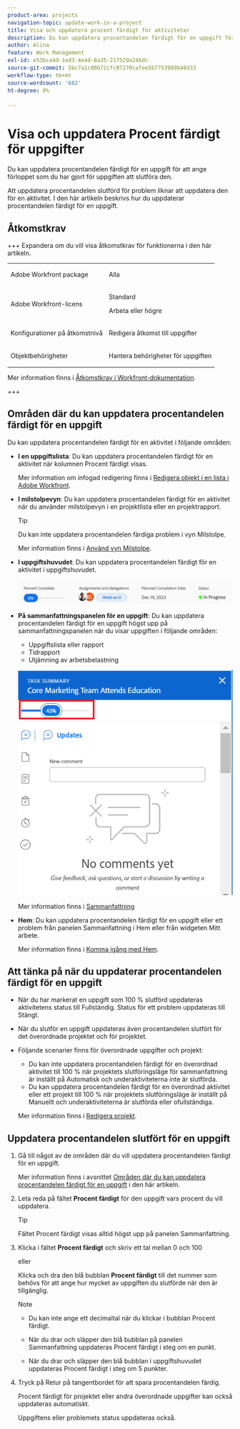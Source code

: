 ```yaml
---
product-area: projects
navigation-topic: update-work-in-a-project
title: Visa och uppdatera procent färdigt för aktiviteter
description: Du kan uppdatera procentandelen färdigt för en uppgift för att ange förloppet som du har gjort för uppgiften att slutföra den. Att uppdatera procentandelen slutförd för problem liknar att uppdatera den för en aktivitet. I den här artikeln beskrivs hur du uppdaterar procentandelen färdigt för en uppgift.
author: Alina
feature: Work Management
exl-id: e53bca4d-1ed3-4e4d-8a35-217529a246dc
source-git-commit: 5bc7a1c00b72cfc07270cafee5bf753989b48d33
workflow-type: tm+mt
source-wordcount: '682'
ht-degree: 0%

---
```


# Visa och uppdatera Procent färdigt för uppgifter

<!--Audited: 05/2025-->

Du kan uppdatera procentandelen färdigt för en uppgift för att ange förloppet som du har gjort för uppgiften att slutföra den.

Att uppdatera procentandelen slutförd för problem liknar att uppdatera den för en aktivitet. I den här artikeln beskrivs hur du uppdaterar procentandelen färdigt för en uppgift.

## Åtkomstkrav

+++ Expandera om du vill visa åtkomstkrav för funktionerna i den här artikeln. 

<table style="table-layout:auto"> 
 <col> 
 <col> 
 <tbody> 
  <tr> 
   <td role="rowheader">Adobe Workfront package</td> 
   <td> <p>Alla</p> </td> 
  </tr> 
  <tr> 
   <td role="rowheader">Adobe Workfront-licens</td> 
   <td> <p>Standard</p> 
   <p>Arbeta eller högre</p>
   </td> 
  </tr> 
  <tr> 
   <td role="rowheader">Konfigurationer på åtkomstnivå</td> 
   <td> <p>Redigera åtkomst till uppgifter</p> </td> 
  </tr> 
  <tr> 
   <td role="rowheader">Objektbehörigheter</td> 
   <td> <p>Hantera behörigheter för uppgiften</p>  </td> 
  </tr> 
 </tbody> 
</table>

Mer information finns i [Åtkomstkrav i Workfront-dokumentation](/help/quicksilver/administration-and-setup/add-users/access-levels-and-object-permissions/access-level-requirements-in-documentation.md).

+++

<!--Old:
<table style="table-layout:auto"> 
 <col> 
 <col> 
 <tbody> 
  <tr> 
   <td role="rowheader">Adobe Workfront plan</td> 
   <td> <p>Any</p> </td> 
  </tr> 
  <tr> 
   <td role="rowheader">Adobe Workfront license*</td> 
   <td> <p>New license: Standard</p> 
   Or
   <p>Current license: Work or higher</p>
   </td> 
  </tr> 
  <tr> 
   <td role="rowheader">Access level configurations</td> 
   <td> <p>Edit access to Tasks</p> </td> 
  </tr> 
  <tr> 
   <td role="rowheader">Object permissions</td> 
   <td> <p>Manage permissions to the task</p>  </td> 
  </tr> 
 </tbody> 
</table>-->

## Områden där du kan uppdatera procentandelen färdigt för en uppgift

Du kan uppdatera procentandelen färdigt för en aktivitet i följande områden:

* **I en uppgiftslista**: Du kan uppdatera procentandelen färdigt för en aktivitet när kolumnen Procent färdigt visas.

  Mer information om infogad redigering finns i [Redigera objekt i en lista i Adobe Workfront](../../../workfront-basics/navigate-workfront/use-lists/inline-edit-objects.md).

* **I milstolpevyn**: Du kan uppdatera procentandelen färdigt för en aktivitet när du använder milstolpevyn i en projektlista eller en projektrapport.

  >[!TIP]
  >
  >  Du kan inte uppdatera procentandelen färdiga problem i vyn Milstolpe.


  Mer information finns i [Använd vyn Milstolpe](../../../reports-and-dashboards/reports/reporting-elements/use-milestone-view.md).

* **I uppgiftshuvudet**: Du kan uppdatera procentandelen färdigt för en aktivitet i uppgiftshuvudet.

  ![](assets/nwe-updatetaskpercentinheader-350x54.png)

* **På sammanfattningspanelen för en uppgift**: Du kan uppdatera procentandelen färdigt för en uppgift högst upp på sammanfattningspanelen när du visar uppgiften i följande områden:

   * Uppgiftslista eller rapport
   * Tidrapport
   * Utjämning av arbetsbelastning

  ![](assets/update-percent-complete-in-task-summary-highlighted.png)

  Mer information finns i [Sammanfattning](/help/quicksilver/workfront-basics/the-new-workfront-experience/summary-overview.md)

* **Hem**: Du kan uppdatera procentandelen färdigt för en uppgift eller ett problem från panelen Sammanfattning i Hem eller från widgeten Mitt arbete.

  Mer information finns i [Komma igång med Hem](/help/quicksilver/workfront-basics/using-home/using-the-home-area/get-started-with-home.md).

## Att tänka på när du uppdaterar procentandelen färdigt för en uppgift

* När du har markerat en uppgift som 100 % slutförd uppdateras aktivitetens status till Fullständig. Status för ett problem uppdateras till Stängt.
* När du slutför en uppgift uppdateras även procentandelen slutfört för det överordnade projektet och för projektet.
* Följande scenarier finns för överordnade uppgifter och projekt:
   * Du kan inte uppdatera procentandelen färdigt för en överordnad aktivitet till 100 % när projektets slutföringsläge för sammanfattning är inställt på Automatisk och underaktiviteterna inte är slutförda.
   * Du kan uppdatera procentandelen färdigt för en överordnad aktivitet eller ett projekt till 100 % när projektets slutföringsläge är inställt på Manuellt och underaktiviteterna är slutförda eller ofullständiga.

  Mer information finns i [Redigera projekt](../manage-projects/edit-projects.md).

## Uppdatera procentandelen slutfört för en uppgift

1. Gå till något av de områden där du vill uppdatera procentandelen färdigt för en uppgift.

   Mer information finns i avsnittet [Områden där du kan uppdatera procentandelen färdigt för en uppgift](#areas-where-you-can-update-the-percent-complete-of-a-task) i den här artikeln.

1. Leta reda på fältet **Procent färdigt** för den uppgift vars procent du vill uppdatera.

   >[!TIP]
   >
   >Fältet Procent färdigt visas alltid högst upp på panelen Sammanfattning.

1. Klicka i fältet **Procent färdigt** och skriv ett tal mellan 0 och 100

   eller

   Klicka och dra den blå bubblan **Procent färdigt** till det nummer som behövs för att ange hur mycket av uppgiften du slutförde när den är tillgänglig.

   >[!NOTE]
   >
   >    * Du kan inte ange ett decimaltal när du klickar i bubblan Procent färdigt.
   >    * När du drar och släpper den blå bubblan på panelen Sammanfattning uppdateras Procent färdigt i steg om en punkt.
   >
   >    * När du drar och släpper den blå bubblan i uppgiftshuvudet uppdateras Procent färdigt i steg om 5 punkter.

1. Tryck på Retur på tangentbordet för att spara procentandelen färdig.

   Procent färdigt för projektet eller andra överordnade uppgifter kan också uppdateras automatiskt.

   Uppgiftens eller problemets status uppdateras också.

